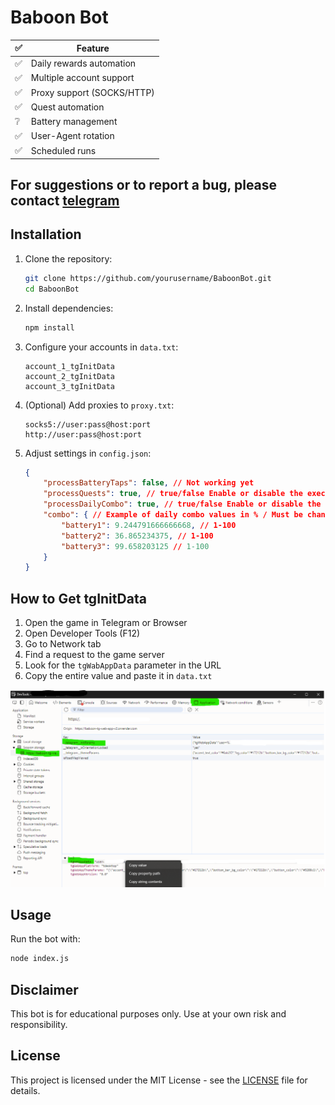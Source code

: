 # Baboon Bot

| ✅  | Feature                     |
| --- | --------------------------- |
| ✅  | Daily rewards automation    |
| ✅  | Multiple account support    |
| ✅  | Proxy support (SOCKS/HTTP)  |
| ✅  | Quest automation            |
| ❔  | Battery management          |
| ✅  | User-Agent rotation         |
| ✅  | Scheduled runs              |

## For suggestions or to report a bug, please contact [telegram](https://t.me/tor_dev)

## Installation

1. Clone the repository:
    ```bash
    git clone https://github.com/yourusername/BaboonBot.git
    cd BaboonBot
    ```

2. Install dependencies:
    ```bash
    npm install
    ```

3. Configure your accounts in `data.txt`:
    ```
    account_1_tgInitData
    account_2_tgInitData
    account_3_tgInitData
    ```

4. (Optional) Add proxies to `proxy.txt`:
    ```
    socks5://user:pass@host:port
    http://user:pass@host:port
    ```

5. Adjust settings in `config.json`:
    ```json
    {
        "processBatteryTaps": false, // Not working yet
        "processQuests": true, // true/false Enable or disable the execution of tasks
        "processDailyCombo": true, // true/false Enable or disable the execution of daily combo
        "combo": { // Example of daily combo values in % / Must be changed daily
            "battery1": 9.244791666666668, // 1-100
            "battery2": 36.865234375, // 1-100
            "battery3": 99.658203125 // 1-100
        }
    }
    ```

## How to Get tgInitData

1. Open the game in Telegram or Browser
2. Open Developer Tools (F12)
3. Go to Network tab
4. Find a request to the game server
5. Look for the `tgWabAppData` parameter in the URL
6. Copy the entire value and paste it in `data.txt`

![How to get tgInitData](./img/initParams.png)

## Usage

Run the bot with:
```bash
node index.js
```

## Disclaimer

This bot is for educational purposes only. Use at your own risk and responsibility.

## License

This project is licensed under the MIT License - see the [LICENSE](LICENSE) file for details.

